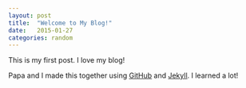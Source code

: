 ```yaml
---
layout: post
title:  "Welcome to My Blog!"
date:   2015-01-27
categories: random
---
```

This is my first post. I love my blog!

Papa and I made this together using [GitHub](https://github.com/l33ta/l33ta.github.io)
and [Jekyll](http://jekyllrb.com).  I learned a lot!
